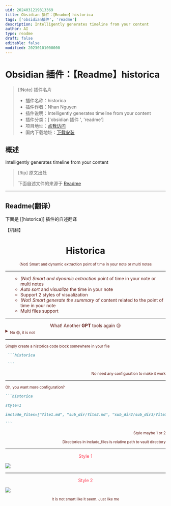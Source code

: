 ```yaml
---
uid: 2024031219313369
title: Obsidian 插件：【Readme】historica
tags: ['obsidian插件', 'readme']
description: Intelligently generates timeline from your content
author: AI
type: readme
draft: false
editable: false
modified: 20230101000000
---
```


# Obsidian 插件：【Readme】historica

> [!Note] 插件名片
> - 插件名称：historica
> - 插件作者：Nhan Nguyen
> - 插件说明：Intelligently generates timeline from your content
> - 插件分类：['obsidian 插件 ', 'readme']
> - 项目地址：[点我访问](https://github.com/nhannht/obsidian-historica)
> - 国内下载地址：[下载安装](https://pkmer.cn/products/plugin/pluginMarket/?historica)

## 概述

Intelligently generates timeline from your content

> [!tip] 原文出处
>
>下面自述文件的来源于 [Readme](https://ghproxy.net/https://raw.githubusercontent.com/nhannht/obsidian-historica/master/README.md)

---

## Readme(翻译）

下面是 [[historica]] 插件的自述翻译

【机翻】

<h1
    align="center"
>Historica</h1>

<div align="center"><font color="#601b15">
<sub> (Not) Smart and dynamic extraction point of time in your note or multi notes</sub>

</div>

---


<ul>

- _(Not) Smart and dynamic extraction_ point of time in your note or multi notes
- _Auto sort_ and _visualize_ the time in your note
- Support 2 styles of visualization
- _(Not) Smart generate the summary_ of content related to the point of time in your note
- Multi files support


</ul>

---
<div align="center">What! Another <b>GPT</b> tools again 😢

</div>

<div align="left">
<details>
<summary> <sub> No 😍, it is not</sub> </summary>
<sub>There is no heavy GPT or any remote server involve, just classic NLP that make sure anything as much fast as possible</sub>
</details></div>

---

<div><sub>Simply create a historica code block somewhere in your file </sub> </div>

````markdown
 ```historica

 ```
````

<div align="right"
><sub>No need any configuration to make it work</sub></div>

---


<div><sub>Oh, you want more configuration?</sub></div>

````markdown
```historica

style=1 
 
include_files=["file1.md", "sub_dir/file2.md", "sub_dir2/sub_dir3/file3.md] 

```
````

<div align="right">
<sub>Style maybe 1 or 2</sub>

<sub>Directories in include_files is relative path to vault directory </sub>

</div>

---

<div align="center"><font color="#ff3c52">
Style 1
</font></div>

![](https://cdn.pkmer.cn/covers/historica_2_0.png!pkmer)

---

<div align="center"><font color="#ff3c52">
Style 2
</font></div>

![](https://cdn.pkmer.cn/covers/historica_2_1.png!pkmer)

<div align="center">
<sub>It is not smart like it seem. Just like me</sub>
</div>



